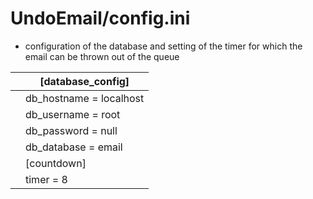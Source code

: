 # UndoEmail/config.ini

- configuration of the database and setting of the timer for which the email can be thrown out of the queue

 

|      | [database_config]       |
| ---- | ----------------------- |
|      | db_hostname = localhost |
|      | db_username = root      |
|      | db_password = null      |
|      | db_database = email     |
|      | [countdown]             |
|      | timer = 8               |

